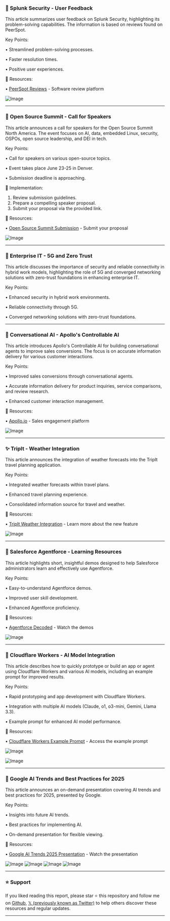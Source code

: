 ### 🤖 Splunk Security - User Feedback

This article summarizes user feedback on Splunk Security, highlighting its problem-solving capabilities.  The information is based on reviews found on PeerSpot.


Key Points:

• Streamlined problem-solving processes.


• Faster resolution times.


• Positive user experiences.



🔗 Resources:

• [PeerSpot Reviews](https://www.peerspot.com/) -  Software review platform


![Image](https://pbs.twimg.com/media/Gj2N2lDWUAAEHi_?format=jpg&name=small)


---

### 🚀 Open Source Summit - Call for Speakers

This article announces a call for speakers for the Open Source Summit North America.  The event focuses on AI, data, embedded Linux, security, OSPOs, open source leadership, and DEI in tech.


Key Points:

• Call for speakers on various open-source topics.


• Event takes place June 23-25 in Denver.


• Submission deadline is approaching.



🚀 Implementation:

1. Review submission guidelines.
2. Prepare a compelling speaker proposal.
3. Submit your proposal via the provided link.


🔗 Resources:

• [Open Source Summit Submission](https://hubs.la/Q036vfJs0) - Submit your proposal


![Image](https://pbs.twimg.com/media/Gj2N2lDWUAAEHi_?format=jpg&name=small)


---

### 🤖 Enterprise IT - 5G and Zero Trust

This article discusses the importance of security and reliable connectivity in hybrid work models, highlighting the role of 5G and converged networking solutions with zero-trust foundations in enhancing enterprise IT.


Key Points:

• Enhanced security in hybrid work environments.


• Reliable connectivity through 5G.


• Converged networking solutions with zero-trust foundations.



---

### 🚀 Conversational AI - Apollo's Controllable AI

This article introduces Apollo's Controllable AI for building conversational agents to improve sales conversions.  The focus is on accurate information delivery for various customer interactions.


Key Points:

• Improved sales conversions through conversational agents.


• Accurate information delivery for product inquiries, service comparisons, and review research.


• Enhanced customer interaction management.



🔗 Resources:

• [Apollo.io](https://www.apollo.io/) - Sales engagement platform


![Image](https://pbs.twimg.com/media/GjzMWrHWQAANbyR.jpg)


---

### ✨ TripIt - Weather Integration

This article announces the integration of weather forecasts into the TripIt travel planning application.


Key Points:

• Integrated weather forecasts within travel plans.


• Enhanced travel planning experience.


• Consolidated information source for travel and weather.


🔗 Resources:

• [TripIt Weather Integration](https://sap.to/6012xqsUi) - Learn more about the new feature


![Image](https://pbs.twimg.com/media/Gj2AXQbWwAA67S3?format=jpg&name=small)


---

### 🚀 Salesforce Agentforce - Learning Resources

This article highlights short, insightful demos designed to help Salesforce administrators learn and effectively use Agentforce.


Key Points:

• Easy-to-understand Agentforce demos.


• Improved user skill development.


• Enhanced Agentforce proficiency.


🔗 Resources:

• [Agentforce Decoded](https://bit.ly/4fZ7U6W) - Watch the demos


![Image](https://pbs.twimg.com/media/Gj2AOBMWgAAiy_8?format=jpg&name=small)


---

### 🤖 Cloudflare Workers - AI Model Integration

This article describes how to quickly prototype or build an app or agent using Cloudflare Workers and various AI models, including an example prompt for improved results.


Key Points:

• Rapid prototyping and app development with Cloudflare Workers.


• Integration with multiple AI models (Claude, o1, o3-mini, Gemini, Llama 3.3).


• Example prompt for enhanced AI model performance.


🔗 Resources:

• [Cloudflare Workers Example Prompt](https://developers.cloudflare.com/agents/build/prompts/…) - Access the example prompt


![Image](https://pbs.twimg.com/media/GjyBV4vWkAIbnwW?format=jpg&name=small)


![Image](https://pbs.twimg.com/media/GjyCXmXX0AAXQfN?format=jpg&name=small)


---

### 🤖 Google AI Trends and Best Practices for 2025

This article announces an on-demand presentation covering AI trends and best practices for 2025, presented by Google.


Key Points:

•  Insights into future AI trends.


• Best practices for implementing AI.


• On-demand presentation for flexible viewing.



🔗 Resources:

• [Google AI Trends 2025 Presentation](https://events.box.com/box-webinars/ai-trends-2025?utm_source=linkedin&utm_medium=organicsocial&utm_theme=alwaysondigital&utm_campaign=social-media…) - Watch the presentation


![Image](https://pbs.twimg.com/media/GjyBoncacAEo6zd?format=jpg&name=360x360)
![Image](https://pbs.twimg.com/media/GjyBondacAETg5G?format=jpg&name=360x360)
![Image](https://pbs.twimg.com/media/GjyBonbbUAAuLcn?format=jpg&name=360x360)
![Image](https://pbs.twimg.com/media/GjyBonbacAA_uj5?format=jpg&name=360x360)


---

### ⭐️ Support

If you liked reading this report, please star ⭐️ this repository and follow me on [Github](https://github.com/Drix10), [𝕏 (previously known as Twitter)](https://x.com/DRIX_10_) to help others discover these resources and regular updates.

---